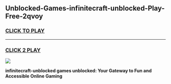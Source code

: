 
## Unblocked-Games-infinitecraft-unblocked-Play-Free-2qvoy
<h3>
<a href="https://premium76.site?title=infinitecraft-unblocked&ref=20M">CLICK TO PLAY</a></h3>
<hr>

<h3>
<a href="https://premium76.site?title=infinitecraft-unblocked&ref=20M">CLICK 2 PLAY</a>
  
</h3>

<a href="https://premium76.site?title=infinitecraft-unblocked&ref=19M"><img src="https://clearcache.store/games.png"></a>


**infinitecraft-unblocked games unblocked: Your Gateway to Fun and Accessible Online Gaming**
